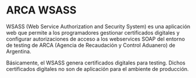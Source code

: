 # ARCA WSASS

WSASS (Web Service Authorization and Security System) es una aplicación web que permite a los programadores gestionar certificados digitales y configurar autorizaciones de acceso a los webservices SOAP del entorno de testing de ARCA (Agencia de Recaudación y Control Aduanero) de Argentina.

Básicamente, el WSASS genera certificados digitales para testing. Dichos certificados digitales no son de aplicación para el ambiente de producción.